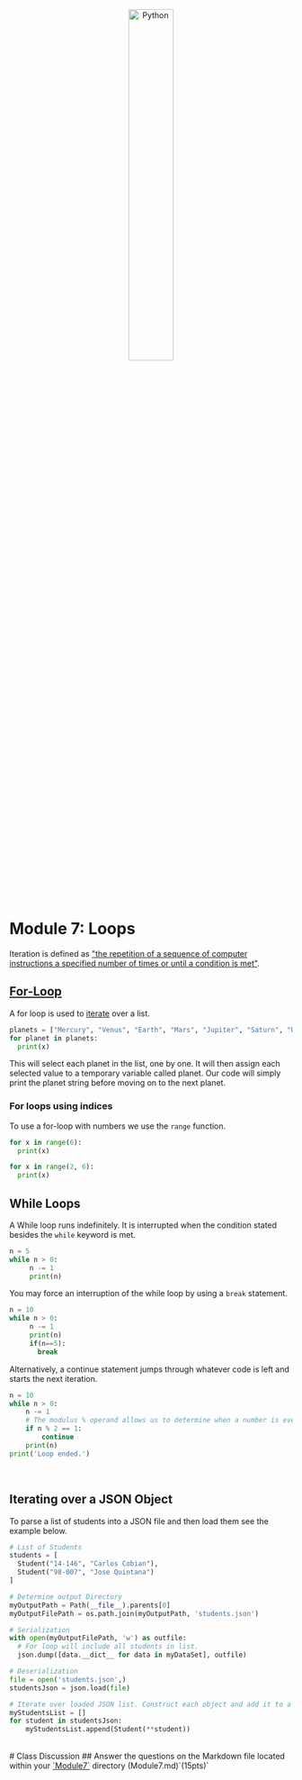 <div style="text-align:center">
        <img    src="https://beginnersbook.com/wp-content/uploads/2017/09/for_loop_C.jpg"
                title="Python" 
                width="40%" 
                height="40%" />
</div>
<br>

# Module 7: Loops
Iteration is defined as ["the repetition of a sequence of computer instructions a specified number of times or until a condition is met"](https://www.merriam-webster.com/dictionary/iteration).

## [For-Loop](https://www.w3schools.com/python/python_for_loops.asp)
A for loop is used to [iterate](https://www.merriam-webster.com/dictionary/iteration) over a list. 
```python
planets = ["Mercury", "Venus", "Earth", "Mars", "Jupiter", "Saturn", "Uranus", "Neptune"]
for planet in planets:
  print(x)
```
This will select each planet in the list, one by one. It will then assign each selected value to a temporary variable called planet. Our code will simply print the planet string before moving on to the next planet.

### For loops using indices
To use a for-loop with numbers we use the `range` function.

```python
for x in range(6):
  print(x)
```

```python
for x in range(2, 6):
  print(x)
```

## While Loops
A While loop runs indefinitely. It is interrupted when the condition stated besides the `while` keyword is met.
```python
n = 5
while n > 0:
     n -= 1
     print(n)
```

You may force an interruption of the while loop by using a `break` statement.
```python
n = 10
while n > 0:
     n -= 1
     print(n)
     if(n==5):
       break
```

Alternatively, a continue statement jumps through whatever code is left and starts the next iteration.
```python
n = 10
while n > 0:
    n -= 1
    # The modulus % operand allows us to determine when a number is even or odd very easily.
    if n % 2 == 1:
        continue
    print(n)
print('Loop ended.')
```

<br>

## Iterating over a JSON Object
To parse a list of students into a JSON file and then load them see the example below.
```python
# List of Students
students = [
  Student("14-146", "Carlos Cobian"),
  Student("98-007", "Jose Quintana")
]

# Determine output Directory
myOutputPath = Path(__file__).parents[0]
myOutputFilePath = os.path.join(myOutputPath, 'students.json')

# Serialization
with open(myOutputFilePath, 'w') as outfile:
  # For loop will include all students in list.
  json.dump([data.__dict__ for data in myDataSet], outfile)

# Deserialization
file = open('students.json',)
studentsJson = json.load(file)

# Iterate over loaded JSON list. Construct each object and add it to a Object list.
myStudentsList = []
for student in studentsJson:
    myStudentsList.append(Student(**student))
```

<br>
# Class Discussion
## Answer the questions on the Markdown file located within your <u>`Module7`</u> directory (Module7.md)`(15pts)`
<!-- Welcome! These are your questions. -->
<!-- Answer using full sentences to receive all points. -->
<!-- 

What is an Iterator?

 - Answer: An iterator essentially repeats a set of steps as long as a certain condition, which is set by the programmer, is being met. The condition can be one that has an unknown number of repetitions, which can vary depending on the value of a variable, or they can be repeated a specified number of times that the programmer wants.

Why are iterators important im programming?

 - Answer: Iterators have many useful applications. One of those is that it can condense code that would otherwise be much larger. For instance, instead of needing to copy and paste code 10 times, you can put it inside of a for loop that repeats 10 times. It can also be useful when a programmer wants to repeat a certain number of steps that varies depending on the input. For instance, a programmer might want to move through all of the values of an array. Since arrays vary in length, something such as a for each loop is useful so that it can always iterate as many times as necessary for each individual array, without needing to alter the code to accomodate every specific array.

What is the purpose of a for-loop.

 - Answer: A for loop (sometimes called a for each loop in other languages) iterates over an array or list. The for each loop creates a variable in each iteration that will correspond to a specific value in the array, going in ascending order (the first iteration will have the variable equal to the first value, the second iteration to the second, so on and so forth). Using the range method makes it so that instead of moving through an array of different values, it goes through an array of numbers, which is useful for when someone needs to iterate a specific number of times but does not need to directly use a value in an array or list.

Describe how the modulus operand allows us to determine when a number is odd. Provide a mathematical example.

 - Answer: The modulus operand determines the remainder of a mathematical operation. For instance, 1 / 3 is 0 with a remainder of 1, so 1 % 3 is 1. All even numbers divided by 2 will have a remainder of 0, while all odd numbers will have a remainder of 1, meaning that n % 2 == 0 will only trigger if n is even, while n % 2 == 1 will only trigger if n is odd.

How do you create an infinite loop in python?

 - Answer: While loops only break if the condition set at the beginning of the loop stops being met or if a break statement is used. Due to this, if you ensure that the condition will never stop being true and that there is no statement to break the loop, a while loop can go on forever, Generally, people will use statements such as while 1 == 1, although others prefer to simply use while True. The specific value doesn't matter, as well as the condition is always true.

Type down any class notes below this sentence:



Lackluster responses may result in point deductions.
-->

<br>

## [Next Module ->](/../../tree/main/Modules/Module8/Module8.md)
